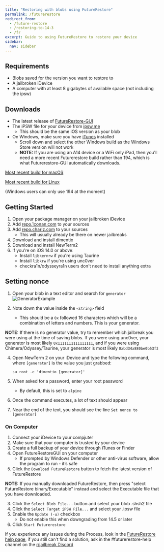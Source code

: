 ```yaml
---
title: "Restoring with blobs using FutureRestore"
permalink: /futurerestore
redirect_from:
  - /future-restore
  - /restoring-to-14-3
  - /fr
excerpt: Guide to using FutureRestore to restore your device 
sidebar:
  nav: sidebar
---
```


## Requirements

- Blobs saved for the version you want to restore to
- A jailbroken iDevice
- A computer with at least 8 gigabytes of available space (not including the ipsw)

## Downloads

- The latest release of [FutureRestore-GUI](https://github.com/CoocooFroggy/FutureRestore-GUI/releases)
- The iPSW file for your device from [ipsw.me](https://ipsw.me)
  - This should be the same iOS version as your blob
- On Windows, make sure you have [iTunes](https://www.apple.com/itunes/) installed
  - Scroll down and select the other Windows build as the Windows Store version will not work
  - **NOTE:** If you are using an A14 device or a WiFi only iPad, then you'll need a more recent Futurerestore build rather than 194, which is what Futurerestore-GUI automatically downloads.

[Most recent build for macOS](https://cdn.discordapp.com/attachments/688124783400845336/858047086755053618/futurerestore-mac-v2_0_0-test.tar.xz)

[Most recent build for Linux](https://cadoth.net/~nyuszika7h/ios-builds/futurerestore-v2.0.0-215.tar.gz)

(Windows users can only use 194 at the moment)

## Getting Started

1. Open your package manager on your jailbroken iDevice
1. Add [repo.1conan.com](https://repo.1conan.com) to your sources
1. Add [repo.chariz.com](https://repo.chariz.com) to your sources
    - This will usually already be there on newer jailbreaks
1. Download and install dimentio
1. Download and install NewTerm2
1. If you're on iOS 14.0 or above:
    - Install `libkernrw` if you're using Taurine
    - Install `libkrw` if you're using unc0ver
    - checkra1n/odysseyra1n users don't need to install anything extra

## Setting nonce

1. Open your blob in a text editor and search for `generator`
   ![GeneratorExample](https://user-images.githubusercontent.com/48022799/117004373-aa0b6700-acee-11eb-8a70-c488163e349b.jpeg) 

3. Note down the value inside the `<string>` field
    - This should be a `0x` followed 16 characters which will be a combination of letters and numbers. This is your generator.

**NOTE:** If there is no generator value, try to remember which jailbreak you were using at the time of saving blobs. If you were using unc0ver, your generator is most likely `0x1111111111111111`, and if you were using Chimera/Odyssey/Taurine, your generator is most likely `0xbd34a880be0b53f3`

4. Open NewTerm 2 on your iDevice and type the following command, where `[generator]` is the value you just grabbed:

    `su root -c 'dimentio [generator]'`
    
1. When asked for a password, enter your root password
    - By default, this is set to `alpine`
1. Once the command executes, a lot of text should appear
1. Near the end of the text, you should see the line `Set nonce to [generator]`


### On Computer 
1. Connect your iDevice to your compjuter
1. Make sure that your computer is trusted by your device
1. Create a full backup of your device through iTunes or Finder
1. Open FutureRestoreGUI on your computer
    - If prompted by Windows Defender or other anti-virus software, allow the program to run - it’s safe
1. Click the `Download FutureRestore` button to fetch the latest version of FutureRestore

**NOTE:** If you manually downloaded FutureRestore, then press "select FutureRestore binary/Executable" instead and select the Executable file that you have downloaded.

3. Click the `Select Blob File...` button and select your blob .shsh2 file
4. Click the `Select Target iPSW File...` and select your .ipsw file
5. Enable the `Update (-u)` checkbox
    - Do not enable this when downgrading from 14.5 or later
6. Click `Start Futurerestore`

If you experience any issues during the Process, look in the [FutureRestore help page](https://ios.cfw.guide/FutureRestoreHelp), if you still can't find a solution, ask in the #futurerestore-help channel on the [r/jailbreak Discord](https://discord.gg/9apvC4C3CC)
